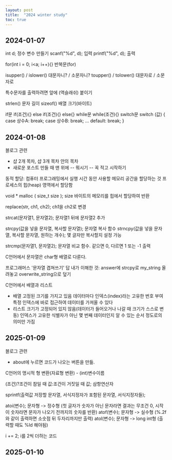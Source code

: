 ```yaml
---
layout: post
title:  "2024 winter study"
toc: true
---
```


## 2024-01-07

int d; 정수 변수 만들기
scanf("%d", d); 입력
printf("%d", d); 출력

for(int i = 0; i<a; i++){} 반복문(for)

isupper() / islower() 대문자니? / 소문자니?
toupper() / tolower() 대문자로 / 소문자로

특수문자를 출력하려면 앞에 \(역슬래쉬) 붙이기

strlen() 문자 길이
sizeof() 배열 크기(바이트)

if문
if(조건){} else if(조건){} else{}
while문
while(조건){}
switch문
switch (값) {
    case 상수A:
       break;
    case 상수B:
       break;
    ...
    default:
       break;
}

## 2024-01-08

블로그 관련
- 샵 2개 목차, 샵 3개 목차 안의 목차
- 새로운 포스트 만들 때 맨 위에 -- 뭐시기 -- 꼭 적고 시작하기

동적 할당: 컴퓨터 프로그래밍에서 실행 시간 동안 사용할 메모리 공간을 할당하는 것
프로세스의 힙(heap) 영역에서 할당함

void * malloc ( size_t size ); size 바이트의 메모리를 힙에서 할당하여 반환

replace(str, ch1, ch2); ch1을 ch2로 변경

strcat(문자열1, 문자열2); 문자열1 뒤에 문자열2 추가

strcpy(값을 넣을 문자열, 복사할 문자열); 문자열 복사 함수
strncpy(값을 넣을 문자열, 복사할 문자열, 원하는 개수); 몇 글자만 복사할지 설정 가능

strcmp(문자열1, 문자열2); 문자열 비교 함수. 같으면 0, 다르면 1 또는 -1 출력

C언어에서 문자열은 char형 배열로 다룬다.

프로그래머스 '문자열 겹쳐쓰기' 답 내가 이해한 것: answer에 strcpy로 my_string 올려놓고 overwrite_string으로 덮기

C언어에서 배열과 리스트
- 배열
고정된 크기를 가지고 있음
데이터마다 인덱스(index)라는 고유한 번호 부여
특정 인덱스에 바로 접근하여 데이터를 가져올 수 있다
- 리스트
크기가 고정되어 있지 않음(데이터가 들어오거나 나갈 때 크기가 스스로 변동)
인덱스가 고유한 식별자가 아닌 몇 번째 데이터인지 알 수 있는 순서 정도로의 의미만 가짐

## 2025-01-09

블로그 관련
- about에 누르면 코드가 나오는 버튼을 만듦.

C언어의 명시적 형 변환(자료형 변환) - (int)변수이름

(조건)?조건이 참일 때 값:조건이 거짓일 때 값; 삼항연산자

sprintf(출력값 저장할 문자열, 서식지정자가 포함된 문자열, 서식지정자들);

atoi(변수); 문자형 -> 정수형 (첫 글자가 숫자가 아닌 문자라면 결과는 무조건 0, 시작이 숫자라면 문자가 나오기 전까지의 숫자를 반환)
atof(변수); 문자형 -> 실수형 (%.2f와 같이 출력하면 소숫점 뒤 두자리까지만 출력)
atol(변수); 문자형 -> long int형 (출력할 때도 %ld 해야됨)

i += 2; i를 2씩 더하는 코드

## 2025-01-10

